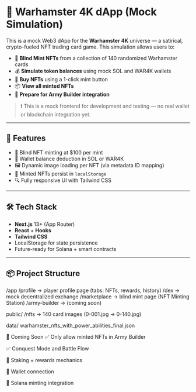 # 🐹 Warhamster 4K dApp (Mock Simulation)

This is a mock Web3 dApp for the **Warhamster 4K** universe — a satirical, crypto-fueled NFT trading card game. This simulation allows users to:

- 🧬 **Blind Mint NFTs** from a collection of 140 randomized Warhamster cards
- 💰 **Simulate token balances** using mock SOL and WAR4K wallets
- 🛒 **Buy NFTs** using a 1-click mint button
- 📦 **View all minted NFTs**
- 💪 **Prepare for Army Builder integration**

> ❗ This is a mock frontend for development and testing — no real wallet or blockchain integration yet.

---

## 🚀 Features

- 🎴 Blind NFT minting at $100 per mint
- 🔄 Wallet balance deduction in SOL or WAR4K
- 🖼 Dynamic image loading per NFT (via metadata ID mapping)
- 💾 Minted NFTs persist in `localStorage`
- 🔍 Fully responsive UI with Tailwind CSS

---

## 🛠 Tech Stack

- **Next.js** 13+ (App Router)
- **React** + **Hooks**
- **Tailwind CSS**
- LocalStorage for state persistence
- Future-ready for Solana + smart contracts

---

## 📦 Project Structure

/app /profile → player profile page (tabs: NFTs, rewards, history) /dex → mock decentralized exchange /marketplace → blind mint page (NFT Minting Station) /army-builder → (coming soon)

public/ /nfts → 140 card images (0-001.jpg → 0-140.jpg)

data/ warhamster_nfts_with_power_abilities_final.json

🧠 Coming Soon
✅ Only allow minted NFTs in Army Builder

✅ Conquest Mode and Battle Flow

🧠 Staking + rewards mechanics

🧠 Wallet connection

🧠 Solana minting integration
